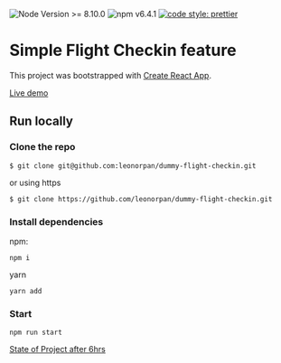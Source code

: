 ![Node Version >= 8.10.0](https://img.shields.io/badge/node-%3E%3D%208.12.0-brightgreen.svg)
![npm v6.4.1](https://img.shields.io/badge/npm%20-v6.4.1-blue.svg)
[![code style: prettier](https://img.shields.io/badge/code_style-prettier-ff69b4.svg?style=flat-square)](https://github.com/prettier/prettier)

# Simple Flight Checkin feature

This project was bootstrapped with [Create React App](https://github.com/facebook/create-react-app).

[Live demo](https://nifty-nobel-899cf7.netlify.com/)

## Run locally

### Clone the repo

``$ git clone git@github.com:leonorpan/dummy-flight-checkin.git ``

or using https

``$ git clone https://github.com/leonorpan/dummy-flight-checkin.git ``

### Install dependencies

npm:

`` npm i  ``

yarn

`` yarn add ``

### Start

`` npm run start ``


[State of Project after 6hrs](https://github.com/leonorpan/dummy-flight-checkin/tree/49462f231be36c18e51d64203a6288faea3e8593)